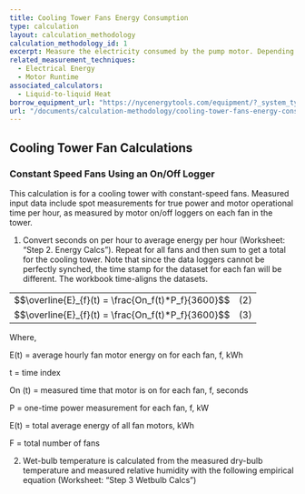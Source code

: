 ```yaml
---
title: Cooling Tower Fans Energy Consumption
type: calculation
layout: calculation_methodology
calculation_methodology_id: 1
excerpt: Measure the electricity consumed by the pump motor. Depending on the variability of operations, daily or weekly models may be developed to better characterize the component. The typical energy consumption of a constant-speed pump is estimated using the simulated yearly schedule of the pump. 
related_measurement_techniques:
  - Electrical Energy
  - Motor Runtime
associated_calculators:
  - Liquid-to-liquid Heat
borrow_equipment_url: "https://nycenergytools.com/equipment/?_system_type=condenser-water-loop"
url: "/documents/calculation-methodology/cooling-tower-fans-energy-consumption"
---
```


## Cooling Tower Fan Calculations

### Constant Speed Fans Using an On/Off Logger

This calculation is for a cooling tower with constant-speed fans. Measured input data include spot measurements for true power and motor operational time per hour, as measured by motor on/off loggers on each fan in the tower.

1. Convert seconds on per hour to average energy per hour (Worksheet: “Step 2. Energy Calcs”).  Repeat for all fans and then sum to get a total for the cooling tower. Note that since the data loggers cannot be perfectly synched, the time stamp for the dataset for each fan will be different. The workbook time-aligns the datasets.

<table class="equation-table">
<tbody>
  <tr>
    <td class="tg-0pky">$$\overline{E}_{f}(t) = \frac{On_f(t)*P_f}{3600}$$</th>
    <td class="tg-0pky">(2)</th>
  </tr>
  <tr>
    <td class="tg-0pky">$$\overline{E}_{f}(t) = \frac{On_f(t)*P_f}{3600}$$</td>
    <td class="tg-0pky">(3)</td>
  </tr>
</tbody>
</table>

Where,

E(t) = average hourly fan motor energy on for each fan, f, kWh

t  = time index

On (t) = measured time that motor is on for each fan, f, seconds

P = one-time power measurement for each fan, f, kW

E(t) = total average energy of all fan motors, kWh

F = total number of fans

2. Wet-bulb temperature is calculated from the measured dry-bulb temperature and measured relative humidity with the following empirical equation (Worksheet: “Step 3 Wetbulb Calcs”)